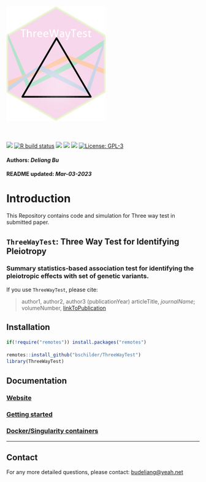 <img src= 'https://github.com/bschilder/ThreeWayTest/raw/master/inst/hex/hex.png' height= '300' ><br><br><br><br>
[![](https://img.shields.io/badge/devel%20version-1.0.1-black.svg)](https://github.com/bschilder/ThreeWayTest)
[![R build
status](https://github.com/bschilder/ThreeWayTest/workflows/rworkflows/badge.svg)](https://github.com/bschilder/ThreeWayTest/actions)
[![](https://img.shields.io/github/last-commit/bschilder/ThreeWayTest.svg)](https://github.com/bschilder/ThreeWayTest/commits/master)
[![](https://img.shields.io/github/languages/code-size/bschilder/ThreeWayTest.svg)](https://github.com/bschilder/ThreeWayTest)
[![](https://codecov.io/gh/bschilder/ThreeWayTest/branch/master/graph/badge.svg)](https://codecov.io/gh/bschilder/ThreeWayTest)
[![License:
GPL-3](https://img.shields.io/badge/license-GPL--3-blue.svg)](https://cran.r-project.org/web/licenses/GPL-3)  
<h4>  
Authors: <i>Deliang Bu</i>  
</h4>
<h4>  
README updated: <i>Mar-03-2023</i>  
</h4>

<!-- To modify Package/Title/Description/Authors fields, edit the DESCRIPTION file -->

# Introduction

This Repository contains code and simulation for Three way test in
submitted paper.

## `ThreeWayTest`: Three Way Test for Identifying Pleiotropy

### Summary statistics-based association test for identifying the pleiotropic effects with set of genetic variants.

If you use `ThreeWayTest`, please cite:

<!-- Modify this by editing the file: inst/CITATION  -->

> author1, author2, author3 (publicationYear) articleTitle,
> *journalName*; volumeNumber, [linkToPublication](linkToPublication)

## Installation

``` r
if(!require("remotes")) install.packages("remotes")

remotes::install_github("bschilder/ThreeWayTest")
library(ThreeWayTest)
```

## Documentation

### [Website](https://bschilder.github.io/ThreeWayTest)

### [Getting started](https://bschilder.github.io/ThreeWayTest/articles/ThreeWayTest)

### [Docker/Singularity containers](https://bschilder.github.io/ThreeWayTest/articles/docker)

<hr>

## Contact

For any more detailed questions, please contact: <budeliang@yeah.net>

<br>
